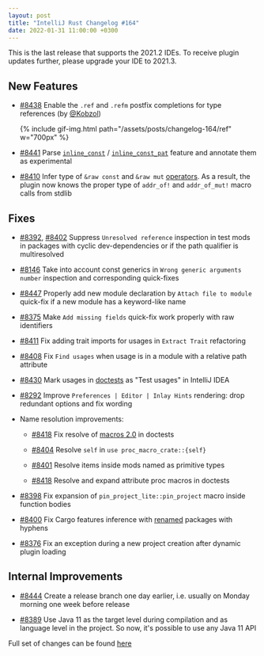 ```yaml
---
layout: post
title: "IntelliJ Rust Changelog #164"
date: 2022-01-31 11:00:00 +0300
---
```


This is the last release that supports the 2021.2 IDEs. To receive plugin updates further, please upgrade
your IDE to 2021.3.

## New Features

* [#8438] Enable the `.ref` and `.refm` postfix completions for type references (by [@Kobzol])

  {% include gif-img.html path="/assets/posts/changelog-164/ref" w="700px" %}

* [#8441] Parse  [`inline_const`](https://doc.rust-lang.org/nightly/unstable-book/language-features/inline-const.html) / [`inline_const_pat`](https://doc.rust-lang.org/nightly/unstable-book/language-features/inline-const-pat.html) feature and annotate them as experimental

* [#8410] Infer type of `&raw const` and `&raw mut` [operators](https://rust-lang.github.io/rfcs/2582-raw-reference-mir-operator.html). As a result, the plugin now knows the proper type of `addr_of!` and `addr_of_mut!` macro calls from stdlib

## Fixes

* [#8392], [#8402] Suppress `Unresolved reference` inspection in test mods in packages with cyclic dev-dependencies or if the path qualifier is multiresolved

* [#8146] Take into account const generics in `Wrong generic arguments number` inspection and corresponding quick-fixes

* [#8447] Properly add new module declaration by `Attach file to module` quick-fix if a new module has a keyword-like name

* [#8375] Make `Add missing fields` quick-fix work properly with raw identifiers

* [#8411] Fix adding trait imports for usages in `Extract Trait` refactoring

* [#8408] Fix `Find usages` when usage is in a module with a relative path attribute

* [#8430] Mark usages in [doctests](https://doc.rust-lang.org/rustdoc/documentation-tests.html) as "Test usages" in IntelliJ IDEA

* [#8292] Improve `Preferences | Editor | Inlay Hints` rendering: drop redundant options and fix wording

* Name resolution improvements:

  * [#8418] Fix resolve of [macros 2.0](https://rust-lang.github.io/rfcs/1584-macros.html) in doctests

  * [#8404] Resolve `self` in `use proc_macro_crate::{self}`

  * [#8401] Resolve items inside mods named as primitive types

  * [#8418] Resolve and expand attribute proc macros in doctests

* [#8398] Fix expansion of `pin_project_lite::pin_project` macro inside function bodies

* [#8400] Fix Cargo features inference with [renamed](https://doc.rust-lang.org/cargo/reference/specifying-dependencies.html#renaming-dependencies-in-cargotoml) packages with hyphens

* [#8376] Fix an exception during a new project creation after dynamic plugin loading

## Internal Improvements

* [#8444] Create a release branch one day earlier, i.e. usually on Monday morning one week before release

* [#8389] Use Java 11 as the target level during compilation and as language level in the project. So now, it's possible to use any Java 11 API

Full set of changes can be found [here](https://github.com/intellij-rust/intellij-rust/milestone/72?closed=1)

[@Kobzol]: https://github.com/Kobzol

[#8146]: https://github.com/intellij-rust/intellij-rust/pull/8146
[#8292]: https://github.com/intellij-rust/intellij-rust/pull/8292
[#8375]: https://github.com/intellij-rust/intellij-rust/pull/8375
[#8376]: https://github.com/intellij-rust/intellij-rust/pull/8376
[#8389]: https://github.com/intellij-rust/intellij-rust/pull/8389
[#8392]: https://github.com/intellij-rust/intellij-rust/pull/8392
[#8398]: https://github.com/intellij-rust/intellij-rust/pull/8398
[#8400]: https://github.com/intellij-rust/intellij-rust/pull/8400
[#8401]: https://github.com/intellij-rust/intellij-rust/pull/8401
[#8402]: https://github.com/intellij-rust/intellij-rust/pull/8402
[#8404]: https://github.com/intellij-rust/intellij-rust/pull/8404
[#8408]: https://github.com/intellij-rust/intellij-rust/pull/8408
[#8410]: https://github.com/intellij-rust/intellij-rust/pull/8410
[#8411]: https://github.com/intellij-rust/intellij-rust/pull/8411
[#8418]: https://github.com/intellij-rust/intellij-rust/pull/8418
[#8430]: https://github.com/intellij-rust/intellij-rust/pull/8430
[#8438]: https://github.com/intellij-rust/intellij-rust/pull/8438
[#8441]: https://github.com/intellij-rust/intellij-rust/pull/8441
[#8444]: https://github.com/intellij-rust/intellij-rust/pull/8444
[#8447]: https://github.com/intellij-rust/intellij-rust/pull/8447
